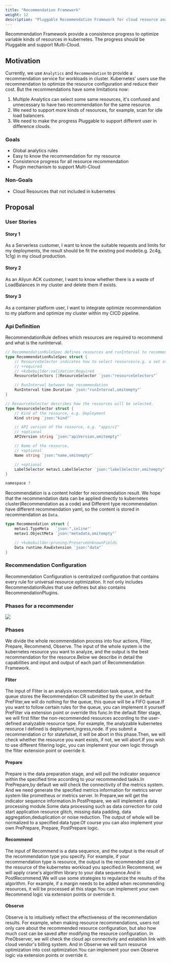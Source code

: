 ```yaml
---
title: "Recommendation Framework"
weight: 12
description: "Pluggable Recommendation Framework for cloud resource analytics"
---
```


Recommendation Framework provide a consistence progress to optimize variable kinds of resources in kubernetes. The progress should be Pluggable and support Multi-Cloud.

## Motivation
Currently, we use `Analytics` and `Recommendation` to provide a recommendation service for workloads in cluster. Kubernetes' users use the recommendation to optimize the resource configuration and reduce their cost.
But the recommendations have some limitations now:

1. Multiple Analytics can select some same resources, it's confused and unnecessary to have two recommendation for the same resource. 
2. We need to support more kinds of resources, for example, scan for idle load balancers.
3. We need to make the progress Pluggable to support different user in difference clouds.

### Goals

- Global analytics rules
- Easy to know the recommendation for my resource
- Consistence progress for all resource recommendation
- Plugin mechanism to support Multi-Cloud

### Non-Goals

- Cloud Resources that not included in kubernetes

## Proposal

### User Stories

#### Story 1
  As a Serverless customer, I want to know the suitable requests and limits for my deployments, the result should be fit the existing pod model(e.g. 2c4g, 1c1g) in my cloud production.
#### Story 2
  As an Aliyun ACK customer, I want to know whether there is a waste of LoadBalances in my cluster and delete them if exists.  
#### Story 3
  As a container platform user, I want to integrate optimize recommendation to my platform and optimize my cluster within my CICD pipeline.

### Api Definition

RecommendationRule defines which resources are required to recommend and what is the runInterval.

```go
// RecommendationRuleSpec defines resources and runInterval to recommend
type RecommendationRuleSpec struct {
	// ResourceSelector indicates how to select resources(e.g. a set of Deployments) for an Recommendation.
	// +required
	// +kubebuilder:validation:Required
	ResourceSelectors []ResourceSelector `json:"resourceSelectors"`

	// RunInterval between two recommendation
	RunInterval time.Duration `json:"runInterval,omitempty"`
}

// ResourceSelector describes how the resources will be selected.
type ResourceSelector struct {
	// Kind of the resource, e.g. Deployment
	Kind string `json:"kind"`

	// API version of the resource, e.g. "apps/v1"
	// +optional
	APIVersion string `json:"apiVersion,omitempty"`

	// Name of the resource.
	// +optional
	Name string `json:"name,omitempty"`

	// +optional
	LabelSelector metav1.LabelSelector `json:"labelSelector,omitempty"`
}

namespace ?
```

Recommendation is a content holder for recommendation result. We hope that the recommendation data can be applied directly to kubernetes cluster(Recommendation as a code) and Different type recommendation have different recommendation yaml, so the content is stored in recommendation as `Data`.

```go
type Recommendation struct {
	metav1.TypeMeta   `json:",inline"`
	metav1.ObjectMeta `json:"metadata,omitempty"`

	// +kubebuilder:pruning:PreserveUnknownFields
	Data runtime.RawExtension `json:"data"`
}
```

### Recommendation Configuration

Recommendation Configuration is centralized configuration that contains every rule for universal resource optimization. It not only includes RecommendationRules that use defines but also contains RecommendationPlugins.

### Phases for a recommender

![](/images/crane_recommendation_framework.jpg)

### Phases

We divide the whole recommendation process into four actions, Fliter, Prepare, Recommend, Observe. The input of the whole system is the kubernetes resource you want to analyze, and the output is the best recommendation for the resource.Below we describe in detail the capabilities and input and output of each part of Recommendation Framework.

#### Fliter

The input of Fliter is an analysis recommendation task queue, and the queue stores the Recommendation CR submitted by the user.In default PreFliter,we will do nothing for the queue, this queue will be a FIFO queue.If you want to follow certain rules for the queue, you can implement it yourself PreFliter via extension point or override this func.In the default fliter stage, we will first filter the non-recommended resources according to the user-defined analyzable resource type. For example, the analyzable kubernetes resource I defined is deployment,ingress,node. If you submit a recommendation cr for statefulset, it will be abort in this phase.Then, we will check whether the resource you want exists, if not, we will abort.If you wish to use different filtering logic, you can implement your own logic through the fliter extension point or override it.

#### Prepare

Prepare is the data preparation stage, and will pull the indicator sequence within the specified time according to your recommended tasks.In PrePrepare,by default we will check the connectivity of the metrics system. And we need generate the specified metrics information for metrics server system like prometheus or metrics server. In Prepare,we will get the indicator sequence information.In PostPrepare, we will implement a data processing module.Some data processing such as data correction for cold start application resource glitch, missing data padding, data aggregation,deduplication or noise reduction. The output of whole will be normalized to a specified data type.Of course you can also implement your own PrePrepare, Prepare, PostPrepare logic.

#### Recommend

The input of Recommend is a data sequence, and the output is the result of the recommendation type you specify. For example, if your recommendation type is resource, the output is the recommended size of the resource of the kubernetes workload you specified.In Recommend, we will apply crane's algorithm library to your data sequence.And in PostRecommend,We will use some strategies to regularize the results of the algorithm. For example, if a margin needs to be added when recommending resources, it will be processed at this stage.You can implement your own Recommend logic via extension points or override it.

#### Observe

Observe is to intuitively reflect the effectiveness of the recommendation results. For example, when making resource recommendations, users not only care about the recommended resource configuration, but also how much cost can be saved after modifying the resource configuration. In PreObserver, we will check the cloud api connectivity and establish link with cloud vendor's billing system. And in Observe we will turn resource optimization into cost optimization.You can implement your own Observe logic via extension points or override it.
